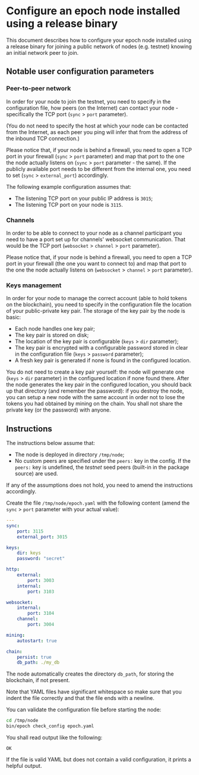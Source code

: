 # Configure an epoch node installed using a release binary

This document describes how to configure your epoch node installed using a release binary for joining a public network of nodes (e.g. testnet) knowing an initial network peer to join.

## Notable user configuration parameters

### Peer-to-peer network

In order for your node to join the testnet, you need to specify in the configuration file, how peers (on the Internet) can contact your node - specifically the TCP port (`sync` > `port` parameter).

(You do not need to specify the host at which your node can be contacted from the Internet, as each peer you ping will infer that from the address of the inbound TCP connection.)

Please notice that, if your node is behind a firewall, you need to open a TCP port in your firewall (`sync` > `port` parameter) and map that port to the one the node actually listens on (`sync` > `port` parameter - the same). If the publicly available port needs to be different from the internal one, you need to set (`sync` > `external_port`) accordingly.

The following example configuration assumes that:
* The listening TCP port on your public IP address is `3015`;
* The listening TCP port on your node is `3115`.

### Channels

In order to be able to connect to your node as a channel participant you need to have
a port set up for channels' websocket communication. That would be the TCP port (`websocket` > `channel` > `port` parameter).

Please notice that, if your node is behind a firewall, you need to open a TCP port in your firewall (the one you want to connect to) and map that port to the one the node actually listens on (`websocket` > `channel` > `port` parameter).

### Keys management

In order for your node to manage the correct account (able to hold tokens on the blockchain), you need to specify in the configuration file the location of your public-private key pair.
The storage of the key pair by the node is basic:
* Each node handles one key pair;
* The key pair is stored on disk;
* The location of the key pair is configurable (`keys` > `dir` parameter);
* The key pair is encrypted with a configurable password stored in clear in the configuration file (`keys` > `password` parameter);
* A fresh key pair is generated if none is found in the configured location.

You do not need to create a key pair yourself: the node will generate one (`keys` > `dir` parameter) in the configured location if none found there.
After the node generates the key pair in the configured location, you should back up that directory (and remember the password): if you destroy the node, you can setup a new node with the same account in order not to lose the tokens you had obtained by mining on the chain.
You shall not share the private key (or the password) with anyone.

## Instructions

The instructions below assume that:
* The node is deployed in directory `/tmp/node`;
* No custom peers are specified under the `peers:` key in the config. If the `peers:` key is undefined, the *testnet* seed peers (built-in in the package source) are used.

If any of the assumptions does not hold, you need to amend the instructions accordingly.

Create the file `/tmp/node/epoch.yaml` with the following content (amend the `sync` > `port` parameter with your actual value):
```yaml
---
sync:
    port: 3115
    external_port: 3015

keys:
    dir: keys
    password: "secret"

http:
    external:
        port: 3003
    internal:
        port: 3103

websocket:
    internal:
        port: 3104
    channel:
        port: 3004

mining:
    autostart: true

chain:
    persist: true
    db_path: ./my_db
```

The node automatically creates the directory `db_path`, for storing the blockchain, if not present.

Note that YAML files have significant whitespace so make sure that you indent the file correctly and that the file ends with a newline.

You can validate the configuration file before starting the node:
```bash
cd /tmp/node
bin/epoch check_config epoch.yaml
```
You shall read output like the following:
```
OK
```
If the file is valid YAML but does not contain a valid configuration, it prints a helpful output.
